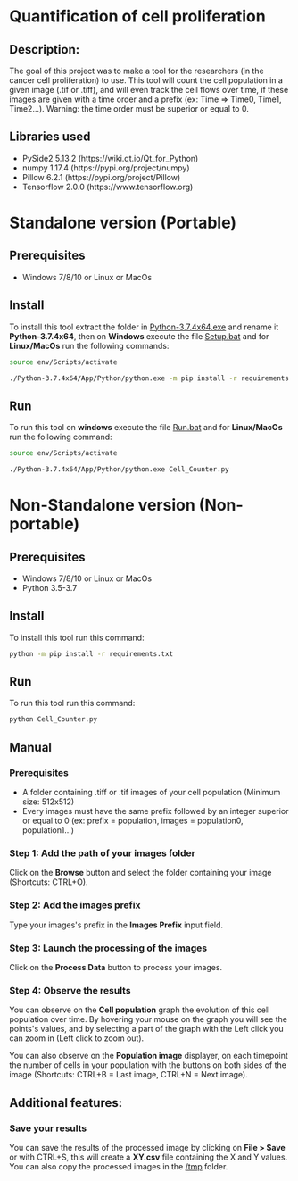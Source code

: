 # Quantification of cell proliferation

## Description:

The goal of this project was to make a tool for the researchers (in the cancer cell proliferation) to use. This tool will count the cell population in a given image (.tif or .tiff), and will even track the cell flows over time, if these images are given with a time order and a prefix (ex: Time => Time0, Time1, Time2...). Warning: the time order must be superior or equal to 0.

## Libraries used

<ul>
<li>PySide2 5.13.2 (https://wiki.qt.io/Qt_for_Python)</li>
<li>numpy 1.17.4 (https://pypi.org/project/numpy)</li>
<li>Pillow 6.2.1 (https://pypi.org/project/Pillow)</li>
<li>Tensorflow 2.0.0 (https://www.tensorflow.org)</li>
</ul>

# Standalone version (Portable)

## Prerequisites

<ul>
<li>Windows 7/8/10 or Linux or MacOs</li>
</ul>

## Install

To install this tool extract the folder in [Python-3.7.4x64.exe](https://github.com/Antonoir1/Quantification_of_cell_proliferation/blob/master/Python-3.7.4x64.exe) and rename it **Python-3.7.4x64**, then on **Windows** execute the file [Setup.bat](https://github.com/Antonoir1/Quantification_of_cell_proliferation/blob/master/Setup.bat) and for **Linux/MacOs** run the following commands:

```bash
source env/Scripts/activate
```
```bash
./Python-3.7.4x64/App/Python/python.exe -m pip install -r requirements.txt
```


## Run

To run this tool on **windows** execute the file [Run.bat](https://github.com/Antonoir1/Quantification_of_cell_proliferation/blob/master/Run.bat) and for **Linux/MacOs** run the following command:

```bash
source env/Scripts/activate
```
```bash
./Python-3.7.4x64/App/Python/python.exe Cell_Counter.py
```

# Non-Standalone version (Non-portable)

## Prerequisites

<ul>
<li>Windows 7/8/10 or Linux or MacOs</li>
<li>Python 3.5-3.7</li>
</ul>


## Install

To install this tool run this command:

```bash
python -m pip install -r requirements.txt
```

## Run

To run this tool run this command:

```bash
python Cell_Counter.py
```



## **Manual**

### **Prerequisites**

<ul>
<li>A folder containing .tiff or .tif images of your cell population (Minimum size: 512x512)</li>
<li>Every images must have the same prefix followed by an integer superior or equal to 0 (ex: prefix = population, images = population0, population1...)</li>
</ul>

### **Step 1: Add the path of your images folder**

Click on the **Browse** button and select the folder containing your image (Shortcuts: CTRL+O).

### **Step 2: Add the images prefix**

Type your images's prefix in the **Images Prefix** input field.

### **Step 3: Launch the processing of the images**

Click on the **Process Data** button to process your images.

### **Step 4: Observe the results**

You can observe on the **Cell population** graph the evolution of this cell population over time. By hovering your mouse on the graph you will see the points's values, and by selecting a part of the graph with the Left click you can zoom in (Left click to zoom out).

You can also observe on the **Population image** displayer, on each timepoint the number of cells in your population with the buttons on both sides of the image (Shortcuts: CTRL+B = Last image, CTRL+N = Next image).

## Additional features:

### **Save your results**

You can save the results of the processed image by clicking on **File > Save** or with CTRL+S, this will create a **XY.csv** file containing the X and Y values. You can also copy the processed images in the [/tmp](https://github.com/Antonoir1/Quantification_of_cell_proliferation/tree/master/tmp) folder.